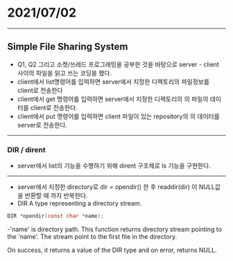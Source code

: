 # 2021/07/02
---
## Simple File Sharing System
- Q1, Q2 그리고 소켓/쓰레드 프로그래밍을 공부한 것을 바탕으로 server - client 사이의 파일을 읽고 쓰는 코딩을 했다.
- client에서 list명령어를 입력하면 server에서 지정한 디렉토리의 파일정보를 client로 전송한다
- client에서 get <file name> 명령어를 입력하면 server에서 지정한 디렉토리의 <file name>의 파일의 데이터를 client로 전송한다.
- client에서 put <file name> 명령어를 입력하면 client 파일이 있는 repository의 <file name>의 데이터를 server로 전송한다. 
---
### DIR / dirent
 - server에서 list의 기능을 수행하기 위해 dirent 구조체로 ls 기능을 구현한다. 
 ---
- server에서 지정한 directory로 dir = opendir() 한 후 readdir(dir) 이 NULL값을 반환할 때 까지 반복한다.
-  DIR
A type representing a directory stream. 
~~~c
DIR *opendir(const char *name);
~~~
-'name' is directory path. This function returns directory stream 
pointing to the 'name'. The stream point to the first file in the directory.

On success, it returns a value of the DIR type and on error, returns NULL.
